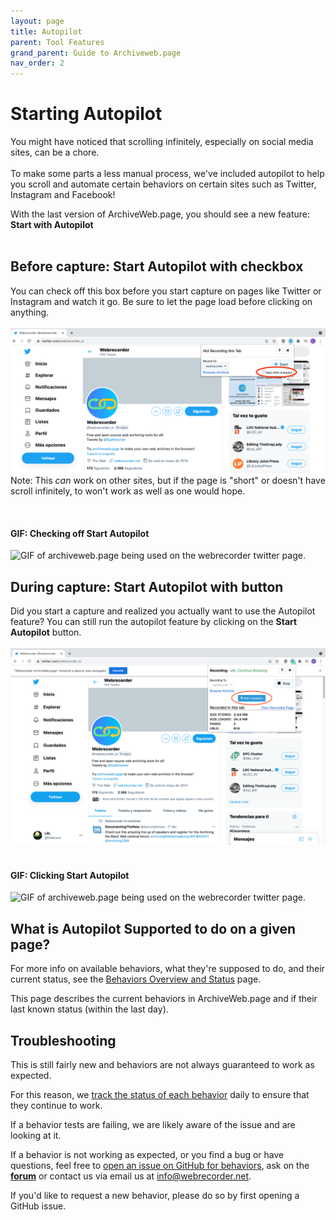 ```yaml
---
layout: page
title: Autopilot
parent: Tool Features
grand_parent: Guide to Archiveweb.page
nav_order: 2
---
```


# Starting Autopilot

You might have noticed that scrolling infinitely, especially on social media sites, can be a chore.
<br>
<br>
To make some parts a less manual process, we've included autopilot to help you scroll and automate certain behaviors on certain sites such as Twitter, Instagram and Facebook!

With the last version of ArchiveWeb.page, you should see a new feature: <b>Start with Autopilot</b>
<br>
<br>

## Before capture: Start Autopilot with checkbox
You can check off this box before you start capture on pages like Twitter or Instagram and watch it go. Be sure to let the page load before clicking on anything. 
<br><br>
![Screenshot of archiveweb.page extension interface. Red circle over the Start Autopilot checkbox](/assets/images/features/archivewebpage-before-v0.6.1.png)
Note: This <i>can</i> work on other sites, but if the page is "short" or doesn't have scroll infinitely, to won't work as well as one would hope. 

<br>

#### GIF: Checking off Start Autopilot
![GIF of archiveweb.page being used on the webrecorder twitter page.](/assets/images/features/archivewebpage-before-v0.6.1.gif)



## During capture: Start Autopilot with button
Did you start a capture and realized you actually want to use the Autopilot feature? You can still run the autopilot feature by clicking on the <b>Start Autopilot</b> button.
<br><br>
![Screenshot of archiveweb.page extension interface. Red circle over the Start Autopilot button](/assets/images/features/archivewebpage-after-v0.6.1.png)
<br><br>

#### GIF: Clicking Start Autopilot
![GIF of archiveweb.page being used on the webrecorder twitter page.](/assets/images/features/archivewebpage-after-v0.6.1.gif)


## What is Autopilot Supported to do on a given page?

For more info on available behaviors, what they're supposed to do, and their current status, see the [Behaviors Overview and Status](./behaviors) page.

This page describes the current behaviors in ArchiveWeb.page and if their last known status (within the last day).

## Troubleshooting

This is still fairly new and behaviors are not always guaranteed to work as expected.

For this reason, we [track the status of each behavior](./behaviors) daily to ensure that they continue to work.

If a behavior tests are failing, we are likely aware of the issue and are looking at it.

If a behavior is not working as expected, or you find a bug or have questions, feel free to [open an issue on GitHub for behaviors](https://github.com/webrecorder/browsertrix-behaviors/issues), ask on the <a href="https://forum.webrecorder.net/" target="_blank"><b>forum</b></a>
or contact us via email us at <info@webrecorder.net>.

If you'd like to request a new behavior, please do so by first opening a GitHub issue.


